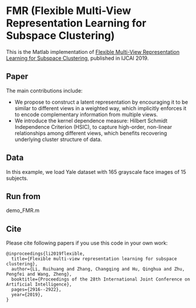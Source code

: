 # FMR (Flexible Multi-View Representation Learning for Subspace Clustering)
This is the Matlab implementation of [Flexible Multi-View Representation Learning for Subspace Clustering](https://www.ijcai.org/proceedings/2019/0404.pdf), published in IJCAI 2019.  

## Paper
The main contributions include:
* We propose to construct a latent representation by encouraging it to be similar to different views in a weighted way, which implicitly enforces it to encode complementary information from multiple views. 
* We introduce the kernel dependence measure: Hilbert Schmidt Independence Criterion (HSIC), to capture high-order, non-linear relationships among different views, which benefits recovering underlying cluster structure of data.

## Data
In this example, we load Yale dataset with 165 grayscale face images of 15 subjects.

## Run from
demo_FMR.m

## Cite
Please cite following papers if you use this code in your own work:
```
@inproceedings{li2019flexible,
  title={Flexible multi-view representation learning for subspace clustering},
  author={Li, Ruihuang and Zhang, Changqing and Hu, Qinghua and Zhu, Pengfei and Wang, Zheng},
  booktitle={Proceedings of the 28th International Joint Conference on Artificial Intelligence},
  pages={2916--2922},
  year={2019},
}
```
